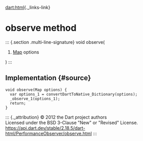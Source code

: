[dart:html](../../dart-html/dart-html-library){._links-link}

observe method
==============

::: {.section .multi-line-signature}
void observe(

1.  [Map](../../dart-core/map-class) options

)
:::

Implementation {#source}
--------------

``` {.language-dart data-language="dart"}
void observe(Map options) {
  var options_1 = convertDartToNative_Dictionary(options);
  _observe_1(options_1);
  return;
}
```

::: {._attribution}
© 2012 the Dart project authors\
Licensed under the BSD 3-Clause \"New\" or \"Revised\" License.\
<https://api.dart.dev/stable/2.18.5/dart-html/PerformanceObserver/observe.html>
:::
